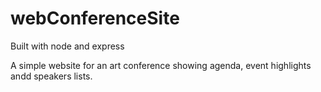 # webConferenceSite
Built with node and express

A simple website for an art conference showing agenda, event highlights andd speakers lists.

